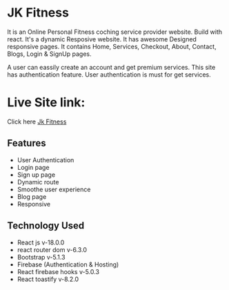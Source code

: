 
# JK Fitness

It is an Online Personal Fitness coching service provider website. Build with react.  It's a dynamic Resposive website. It has awesome Designed responsive pages.
It contains Home, Services, Checkout, About, Contact, Blogs, Login & SignUp pages.

A user can eassily create an account and get premium services. This site has authentication feature. 
User authentication is must for get services.

# Live Site link: 
Click here [Jk Fitness](https://independent-service-prov-fd50a.web.app/)

## Features

 - User Authentication
 - Login page
 - Sign up page
 - Dynamic route
 - Smoothe user experience
 - Blog page
 - Responsive
## Technology Used
- React js v-18.0.0
- react router dom v-6.3.0
- Bootstrap v-5.1.3
- Firebase (Authentication & Hosting)
- React firebase hooks v-5.0.3
- React toastify v-8.2.0

